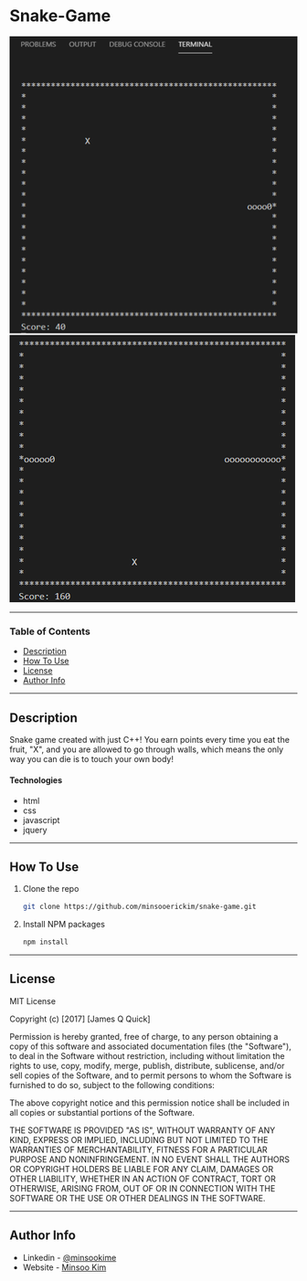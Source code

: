 # Snake-Game

![Project Image](/pictures/sc1.PNG)
![Project Image](/pictures/sc2.PNG)

---

### Table of Contents

- [Description](#description)
- [How To Use](#how-to-use)
- [License](#license)
- [Author Info](#author-info)

---

## Description

Snake game created with just C++! You earn points every time you eat the fruit,
"X", and you are allowed to go through walls, which means the only way you can
die is to touch your own body!

#### Technologies

- html
- css
- javascript
- jquery

---

## How To Use

1. Clone the repo
   ```sh
   git clone https://github.com/minsooerickim/snake-game.git
   ```
2. Install NPM packages
   ```sh
   npm install
   ```

---

## License

MIT License

Copyright (c) [2017] [James Q Quick]

Permission is hereby granted, free of charge, to any person obtaining a copy
of this software and associated documentation files (the "Software"), to deal
in the Software without restriction, including without limitation the rights
to use, copy, modify, merge, publish, distribute, sublicense, and/or sell
copies of the Software, and to permit persons to whom the Software is
furnished to do so, subject to the following conditions:

The above copyright notice and this permission notice shall be included in all
copies or substantial portions of the Software.

THE SOFTWARE IS PROVIDED "AS IS", WITHOUT WARRANTY OF ANY KIND, EXPRESS OR
IMPLIED, INCLUDING BUT NOT LIMITED TO THE WARRANTIES OF MERCHANTABILITY,
FITNESS FOR A PARTICULAR PURPOSE AND NONINFRINGEMENT. IN NO EVENT SHALL THE
AUTHORS OR COPYRIGHT HOLDERS BE LIABLE FOR ANY CLAIM, DAMAGES OR OTHER
LIABILITY, WHETHER IN AN ACTION OF CONTRACT, TORT OR OTHERWISE, ARISING FROM,
OUT OF OR IN CONNECTION WITH THE SOFTWARE OR THE USE OR OTHER DEALINGS IN THE
SOFTWARE.

---

## Author Info

- Linkedin - [@minsookime](https://www.linkedin.com/in/minsookime/)
- Website - [Minsoo Kim](https://minsooerickim.github.io/)

